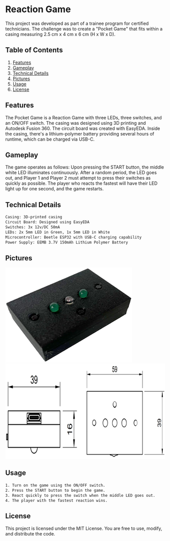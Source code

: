 # Reaction Game

This project was developed as part of a trainee program for certified technicians. The challenge was to create a "Pocket Game" that fits within a casing measuring 2.5 cm x 4 cm x 6 cm (H x W x D).


## Table of Contents

1. [Features](#features)
2. [Gameplay](#gameplay)
3. [Technical Details](#technicaldetails)
4. [Pictures](#pictures)
5. [Usage](#Usage)
6. [License](#license)

## Features

The Pocket Game is a Reaction Game with three LEDs, three switches, and an ON/OFF switch. The casing was designed using 3D printing and Autodesk Fusion 360. The circuit board was created with EasyEDA. Inside the casing, there's a lithium-polymer battery providing several hours of runtime, which can be charged via USB-C.

## Gameplay

The game operates as follows: Upon pressing the START button, the middle white LED illuminates continuously. After a random period, the LED goes out, and Player 1 and Player 2 must attempt to press their switches as quickly as possible. The player who reacts the fastest will have their LED light up for one second, and the game restarts.

## Technical Details

    Casing: 3D-printed casing
    Circuit Board: Designed using EasyEDA
    Switches: 3x 12v/DC 50mA
    LEDs: 2x 5mm LED in Green, 1x 5mm LED in White
    Microcontroller: Beetle ESP32 with USB-C charging capability
    Power Supply: EEMB 3.7V 150mAh Lithium Polymer Battery

## Pictures

<img src="/images/case.png" alt="Image of the reaction game case." width="400" height="300">
<img src="/images/case_measuring.png" alt="Image of the reaction game case." width="800" height="300">

## Usage

    1. Turn on the game using the ON/OFF switch.
    2. Press the START button to begin the game.
    3. React quickly to press the switch when the middle LED goes out.
    4. The player with the fastest reaction wins.

## License

This project is licensed under the MIT License. You are free to use, modify, and distribute the code.
